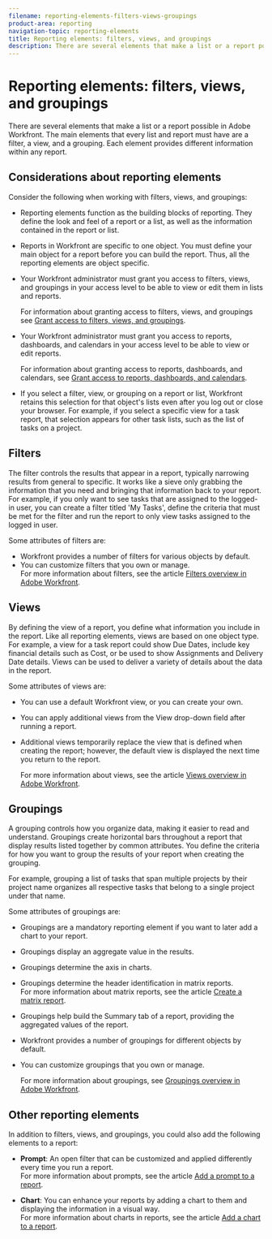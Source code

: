 ```yaml
---
filename: reporting-elements-filters-views-groupings
product-area: reporting
navigation-topic: reporting-elements
title: Reporting elements: filters, views, and groupings
description: There are several elements that make a list or a report possible in Adobe Workfront. The main elements that every list and report must have are a filter, a view, and a grouping. Each element provides different information within any report.
---
```


# Reporting elements: filters, views, and groupings

There are several elements that make a list or a report possible in Adobe Workfront. The main elements that every list and report must have are a filter, a view, and a grouping. Each element provides different information within any report.

## Considerations about reporting elements

Consider the following when working with filters, views, and groupings:

* Reporting elements function as the building blocks of reporting. They define the look and feel of a report or a list, as well as the information contained in the report or list.
* Reports in Workfront are specific to one object. You must define your main object for a report before you can build the report. Thus, all the reporting elements are object specific.
* Your Workfront administrator must grant you access to filters, views, and groupings in your access level to be able to view or edit them in lists and reports.

  For information about granting access to filters, views, and groupings see [Grant access to filters, views, and groupings](../../../administration-and-setup/add-users/configure-and-grant-access/grant-access-fvg.md).

* Your Workfront administrator must grant you access to reports, dashboards, and calendars in your access level to be able to view or edit reports.

  For information about granting access to reports, dashboards, and calendars, see [Grant access to reports, dashboards, and calendars](../../../administration-and-setup/add-users/configure-and-grant-access/grant-access-reports-dashboards-calendars.md).

* If you select a filter, view, or grouping on a report or list, Workfront retains this selection for that object's lists even after you log out or close your browser. For example, if you select a specific view for a task report, that selection appears for other task lists, such as the list of tasks on a project.

## Filters

The filter controls the results that appear in a report, typically narrowing results from general to specific. It works like a sieve only grabbing the information that you need and bringing that information back to your report.  
For example, if you only want to see tasks that are assigned to the logged-in user, you can create a filter titled 'My Tasks', define the criteria that must be met for the filter and run the report to only view tasks assigned to the logged in user.

Some attributes of filters are:

* Workfront provides a number of filters for various objects by default.
* You can customize filters that you own or manage.  
  For more information about filters, see the article [Filters overview in Adobe Workfront](../../../reports-and-dashboards/reports/reporting-elements/filters-overview.md).

## Views

By defining the view of a report, you define what information you include in the report. Like all reporting elements, views are based on one object type.  
For example, a view for a task report could show Due Dates, include key financial details such as Cost, or be used to show Assignments and Delivery Date details. Views can be used to deliver a variety of details about the data in the report.

Some attributes of views are:

* You can use a default Workfront view, or you can create your own. 
* You can apply additional views from the View drop-down field after running a report.
* Additional views temporarily replace the view that is defined when creating the report; however, the default view is displayed the next time you return to the report.

  For more information about views, see the article [Views overview in Adobe Workfront](../../../reports-and-dashboards/reports/reporting-elements/views-overview.md).

## Groupings

A grouping controls how you organize data, making it easier to read and understand. Groupings create horizontal bars throughout a report that display results listed together by common attributes. You define the criteria for how you want to group the results of your report when creating the grouping.

For example, grouping a list of tasks that span multiple projects by their project name organizes all respective tasks that belong to a single project under that name.

Some attributes of groupings are:

* Groupings are a mandatory reporting element if you want to later add a chart to your report.
* Groupings display an aggregate value in the results.​  
* Groupings determine the axis in charts.
* Groupings determine the header identification in matrix reports.  
  For more information about matrix reports, see the article [Create a matrix report](../../../reports-and-dashboards/reports/creating-and-managing-reports/create-matrix-report.md).

* Groupings help build the Summary tab of a report, providing the aggregated values of the report.

* Workfront provides a number of groupings for different objects by default.
* You can customize groupings that you own or manage.

  For more information about groupings, see [Groupings overview in Adobe Workfront](../../../reports-and-dashboards/reports/reporting-elements/groupings-overview.md).

## Other reporting elements

In addition to filters, views, and groupings, you could also add the following elements to a report:

* **Prompt**: An open filter that can be customized and applied differently every time you run a report.  
  For more information about prompts, see the article [Add a prompt to a report](../../../reports-and-dashboards/reports/creating-and-managing-reports/add-prompt-report.md).

* **Chart**: You can enhance your reports by adding a chart to them and displaying the information in a visual way.  
  For more information about charts in reports, see the article [Add a chart to a report](../../../reports-and-dashboards/reports/creating-and-managing-reports/add-chart-report.md).

